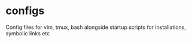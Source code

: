 # configs
Config files for vim, tmux, bash alongside startup scripts for installations, symbolic links etc
